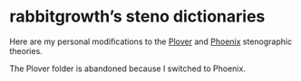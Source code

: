 # rabbitgrowth’s steno dictionaries

Here are my personal modifications to the
[Plover](https://www.openstenoproject.org/)
and
[Phoenix](https://www.chicorymeadow.com/)
stenographic theories.

The Plover folder is abandoned because I switched to Phoenix.
